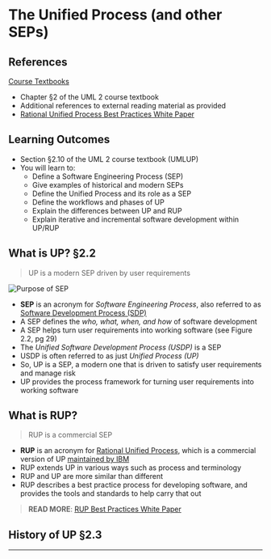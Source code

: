 # The Unified Process (and other SEPs)

## References ##

[Course Textbooks](textbooks.md)

- Chapter &sect;2 of the UML 2 course textbook
- Additional references to external reading material as provided
- [Rational Unified Process Best Practices White Paper][rup-best]

## Learning Outcomes ##

- Section &sect;2.10 of the UML 2 course textbook (UMLUP)
- You will learn to:
	- Define a Software Engineering Process (SEP)
	- Give examples of historical and modern SEPs
	- Define the Unified Process and its role as a SEP
	- Define the workflows and phases of UP
	- Explain the differences between UP and RUP
	- Explain iterative and incremental software development within UP/RUP

## What is UP? &sect;2.2 ##

> UP is a modern SEP driven by user requirements
> 

![Purpose of SEP][sep-use]

- __SEP__ is an acronym for _Software Engineering Process_, also referred to as [Software Development Process (SDP)][sdp]
- A SEP defines the _who, what, when, and how_ of software development
- A SEP helps turn user requirements into working software (see Figure 2.2, pg 29)
- The _Unified Software Development Process (USDP)_ is a SEP
- USDP is often referred to as just _Unified Process (UP)_
- So, UP is a SEP, a modern one that is driven to satisfy user requirements and manage risk
- UP provides the process framework for turning user requirements into working software

## What is RUP? ##

> RUP is a commercial SEP
> 

- __RUP__ is an acronym for [Rational Unified Process][rup], which is a commercial version of UP [maintained by IBM][rup-ibm]
- RUP extends UP in various ways such as process and terminology
- RUP and UP are more similar than different
- RUP describes a best practice process for developing software, and provides the tools and standards to help carry that out

> __READ MORE__: [RUP Best Practices White Paper][rup-best]
> 

## History of UP &sect;2.3 ##




---

[sep-use]: uploads/images/SEP-use.png
[sdp]: http://en.wikipedia.org/wiki/Software_development_process "Software Development Process"
[rup]: http://en.wikipedia.org/wiki/Rational_Unified_Process "Rational Unified Process"
[rup-ibm]: http://www.ibm.com/software/rational "Rational Software"
[rup-best]: https://www.ibm.com/developerworks/rational/library/content/03July/1000/1251/1251_bestpractices_TP026B.pdf "RUP Best Practices White Paper"